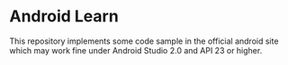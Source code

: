 # Android Learn

This repository implements some code sample in the official android site which may work fine under Android Studio 2.0 and API 23 or higher.
